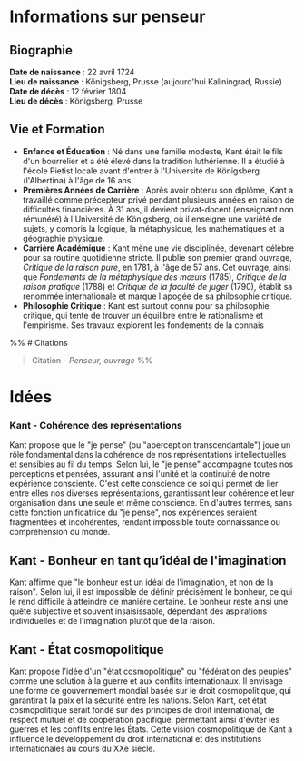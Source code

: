 # Informations sur penseur

## Biographie
**Date de naissance** : 22 avril 1724  
**Lieu de naissance** : Königsberg, Prusse (aujourd'hui Kaliningrad, Russie)  
**Date de décès** : 12 février 1804  
**Lieu de décès** : Königsberg, Prusse


## Vie et Formation
- **Enfance et Éducation** : Né dans une famille modeste, Kant était le fils d'un bourrelier et a été élevé dans la tradition luthérienne. Il a étudié à l'école Pietist locale avant d'entrer à l'Université de Königsberg (l'Albertina) à l'âge de 16 ans.
- **Premières Années de Carrière** : Après avoir obtenu son diplôme, Kant a travaillé comme précepteur privé pendant plusieurs années en raison de difficultés financières. À 31 ans, il devient privat-docent (enseignant non rémunéré) à l'Université de Königsberg, où il enseigne une variété de sujets, y compris la logique, la métaphysique, les mathématiques et la géographie physique.
- **Carrière Académique** : Kant mène une vie disciplinée, devenant célèbre pour sa routine quotidienne stricte. Il publie son premier grand ouvrage, *Critique de la raison pure*, en 1781, à l'âge de 57 ans. Cet ouvrage, ainsi que *Fondements de la métaphysique des mœurs* (1785), *Critique de la raison pratique* (1788) et *Critique de la faculté de juger* (1790), établit sa renommée internationale et marque l'apogée de sa philosophie critique.
- **Philosophie Critique** : Kant est surtout connu pour sa philosophie critique, qui tente de trouver un équilibre entre le rationalisme et l'empirisme. Ses travaux explorent les fondements de la connais



%% # Citations
> Citation - _Penseur, ouvrage_
 %%



# Idées

### Kant - Cohérence des représentations 
Kant propose que le "je pense" (ou "aperception transcendantale") joue un rôle fondamental dans la cohérence de nos représentations intellectuelles et sensibles au fil du temps. Selon lui, le "je pense" accompagne toutes nos perceptions et pensées, assurant ainsi l'unité et la continuité de notre expérience consciente. C'est cette conscience de soi qui permet de lier entre elles nos diverses représentations, garantissant leur cohérence et leur organisation dans une seule et même conscience. En d'autres termes, sans cette fonction unificatrice du "je pense", nos expériences seraient fragmentées et incohérentes, rendant impossible toute connaissance ou compréhension du monde.


## Kant - Bonheur en tant qu’idéal de l'imagination
Kant affirme que "le bonheur est un idéal de l'imagination, et non de la raison". Selon lui, il est impossible de définir précisément le bonheur, ce qui le rend difficile à atteindre de manière certaine. Le bonheur reste ainsi une quête subjective et souvent insaisissable, dépendant des aspirations individuelles et de l'imagination plutôt que de la raison​.


## Kant - État cosmopolitique
Kant propose l'idée d'un "état cosmopolitique" ou "fédération des peuples" comme une solution à la guerre et aux conflits internationaux. Il envisage une forme de gouvernement mondial basée sur le droit cosmopolitique, qui garantirait la paix et la sécurité entre les nations. Selon Kant, cet état cosmopolitique serait fondé sur des principes de droit international, de respect mutuel et de coopération pacifique, permettant ainsi d'éviter les guerres et les conflits entre les États. Cette vision cosmopolitique de Kant a influencé le développement du droit international et des institutions internationales au cours du XXe siècle.
